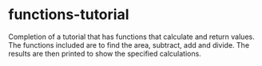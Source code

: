 # functions-tutorial
 Completion of a tutorial that has functions that calculate and return values.
The functions included are to find the area, subtract, add and divide.
The results are then printed to show the specified calculations.